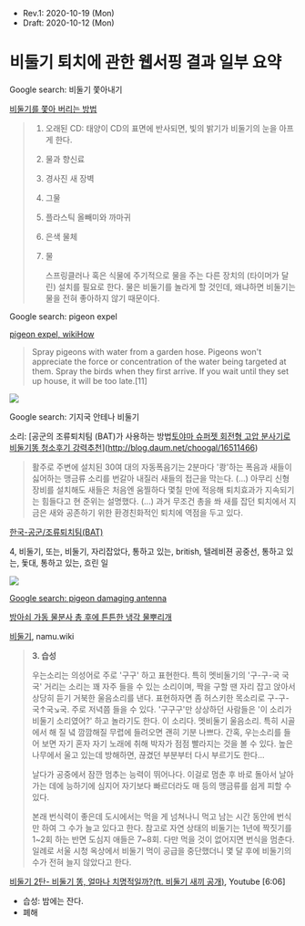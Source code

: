 * Rev.1: 2020-10-19 (Mon)
* Draft: 2020-10-12 (Mon)

# 비둘기 퇴치에 관한 웹서핑 결과 일부 요약

Google search: 비둘기 쫓아내기

[비둘기를 쫓아 버리는 방법](https://myanimals.com/ko/animals/7-ways-to-scare-off-pigeons/)

> 1. 오래된 CD: 태양이 CD의 표면에 반사되면, 빛의 밝기가 비둘기의 눈을 아프게 한다.
>
> 2. 물과 향신료
>
> 3. 경사진 새 장벽
>
> 4. 그물
>
> 5. 플라스틱 올빼미와 까마귀
>
> 6. 은색 물체
>
> 7. 물
>
>     스프링클러나 혹은 식물에 주기적으로 물을 주는 다른 장치의 (타이머가 달린) 설치를 필요로 한다. 물은 비둘기를 놀라게 할 것인데, 왜냐하면 비둘기는 물을 전혀 좋아하지 않기 때문이다.

Google search: pigeon expel

[pigeon expel, wikiHow](https://www.wikihow.com/Get-Rid-of-Pigeons)

> Spray pigeons with water from a garden hose. Pigeons won't appreciate the force or concentration of the water being targeted at them. Spray the birds when they first arrive. If you wait until they set up house, it will be too late.[11]

<img src="https://www.wikihow.com/images/thumb/8/87/Get-Rid-of-Pigeons-Step-10-Version-5.jpg/aid46201-v4-728px-Get-Rid-of-Pigeons-Step-10-Version-5.jpg.webp">

Google search: 기지국 안테나 비둘기

소리: [공군의 조류퇴치팀 (BAT)가 사용하는 방법[토야마 슈퍼젯 회전형 고압 분사기로 비둘기똥 청소후기 강력추천](https://blog.naver.com/jdance01/221998688975)](http://blog.daum.net/choogal/16511466)

> 활주로 주변에 설치된 30여 대의 자동폭음기는 2분마다 '쾅'하는 폭음과 새들이 싫어하는 맹금류 소리를 번갈아 내질러 새들의 접근을 막는다. (...) 아무리 신형 장비를 설치해도 새들은 처음엔 움찔하다 몇칠 만에 적응해 퇴치효과가 지속되기는 힘들다고 현 준위는 설명했다. (...) 과거 무조건 총을 쏴 새를 잡던 퇴치에서 지금은 새와 공존하기 위한 환경친화적인 퇴치에 역점을 두고 있다.

[한국-공군/조류퇴치팀(BAT)](https://www.google.com/imgres?imgurl=https%3A%2F%2Ft1.daumcdn.net%2Fcfile%2Fblog%2F185B69404EC0A61928&imgrefurl=http%3A%2F%2Fblog.daum.net%2Fchoogal%2F16511466&tbnid=SR8gPbV32uoHvM&vet=10CBsQMyhyahcKEwi4gLSZ0q7sAhUAAAAAHQAAAAAQAg..i&docid=B8mvn6cOume0PM&w=500&h=287&q=%EB%B9%84%EB%91%98%EA%B8%B0%20%EC%AB%93%EC%95%84%EB%82%B4%EA%B8%B0&ved=0CBsQMyhyahcKEwi4gLSZ0q7sAhUAAAAAHQAAAAAQAg)

4, 비둘기, 또는, 비둘기, 자리잡았다, 통하고 있는, british, 텔레비젼 공중선, 통하고 있는, 돛대, 통하고 있는, 흐린 일

<img src="https://fscomps.fotosearch.com/compc/CSP/CSP994/tv-%EC%95%88%ED%85%8C%EB%82%98-%EB%98%90%EB%8A%94-%EA%B3%B5%EC%A4%91%EC%84%A0-%EC%99%80-4-%EB%B9%84%EB%91%98%EA%B8%B0-%EC%8A%A4%ED%86%A1%ED%8F%AC%ED%86%A0__k16339096.jpg">

[Google search: pigeon damaging antenna](https://www.google.com/search?q=pigeon+damaging+antenna&newwindow=1&sxsrf=ALeKk00NtLtkxpgzjFuuIRBHD0DCCDUDjQ:1602489906688&source=lnms&tbm=isch&sa=X&ved=2ahUKEwixoZONzK7sAhXI3mEKHe6gAsUQ_AUoAXoECCkQAw&biw=1853&bih=920)

[방아쇠 가동 물분사 총 후에 튼튼한 냉각 물뿌리개](http://korean.milkingmachinespareparts.com/sale-10191323-durable-cooling-sprinklers-after-trigger-operation-water-spray-gun.html)

[비둘기](https://namu.wiki/w/%EB%B9%84%EB%91%98%EA%B8%B0), namu.wiki

> **3. 습성**
>
> 우는소리는 의성어로 주로 '구구' 하고 표현한다. 특히 멧비둘기의 '구-구-국 국국' 거리는 소리는 꽤 자주 들을 수 있는 소리이며, 짝을 구할 땐 자리 잡고 앉아서 상당히 듣기 거북한 울음소리를 낸다. 표현하자면 좀 허스키한 목소리로 구-구-국↑국↘국. 주로 저녁쯤 들을 수 있다. '구구구'만 상상하던 사람들은 '이 소리가 비둘기 소리였어?' 하고 놀라기도 한다. 이 소리다. 멧비둘기 울음소리. 특히 시골에서 해 질 녘 깜깜해질 무렵에 들려오면 괜히 기분 나쁘다. 간혹, 우는소리를 들어 보면 자기 혼자 자기 노래에 취해 박자가 점점 빨라지는 것을 볼 수 있다. 높은 나무에서 울고 있는데 방해하면, 끊겼던 부분부터 다시 부르기도 한다...
>
> 날다가 공중에서 잠깐 멈추는 능력이 뛰어나다. 이걸로 멈춘 후 바로 돌아서 날아가는 데에 능하기에 심지어 자기보다 빠르더라도 매 등의 맹금류를 쉽게 피할 수 있다.
>
> 본래 번식력이 좋은데 도시에서는 먹을 게 넘쳐나니 먹고 남는 시간 동안에 번식만 하여 그 수가 늘고 있다고 한다. 참고로 자연 상태의 비둘기는 1년에 짝짓기를 1~2회 하는 반면 도심지 애들은 7~8회. 다만 먹을 것이 없어지면 번식을 멈춘다. 일례로 서울 시청 옥상에서 비둘기 먹이 공급을 중단했더니 몇 달 후에 비둘기의 수가 전혀 늘지 않았다고 한다.

[비둘기 2탄- 비둘기 똥, 얼마나 치명적일까?(ft. 비둘기 새끼 공개)](https://youtu.be/ans3GKnW7q4), Youtube [6:06]

* 습성: 밤에는 잔다.
* 폐해

